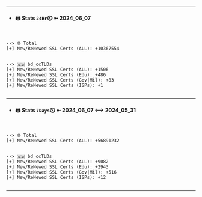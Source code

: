 

---
- #### 🖨️ **Stats** `24Hr`⏲️ ➼ 2024_06_07
```console


--> 🌐 Total
[+] New/ReNewed SSL Certs (ALL): +10367554


--> 🇧🇩 bd_ccTLDs
[+] New/ReNewed SSL Certs (ALL): +1506
[+] New/ReNewed SSL Certs (Edu): +486
[+] New/ReNewed SSL Certs (Gov|Mil): +83
[+] New/ReNewed SSL Certs (ISPs): +1


```

---
- #### 🖨️ **Stats** `7Days`⏲️ ➼ 2024_06_07 <--> 2024_05_31
```console


--> 🌐 Total
[+] New/ReNewed SSL Certs (ALL): +56891232


--> 🇧🇩 bd_ccTLDs
[+] New/ReNewed SSL Certs (ALL): +9082
[+] New/ReNewed SSL Certs (Edu): +2943
[+] New/ReNewed SSL Certs (Gov|Mil): +516
[+] New/ReNewed SSL Certs (ISPs): +12


```

---

